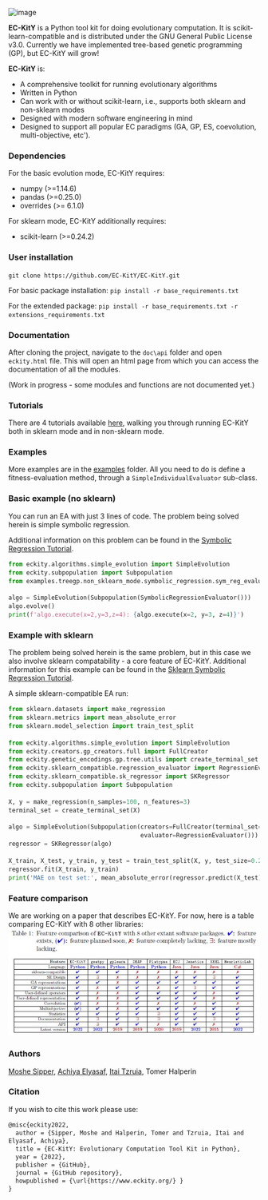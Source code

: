 ![image](https://user-images.githubusercontent.com/62753120/163423530-1c85e43f-48a9-4fbd-827e-f97a1f174db0.png)

**EC-KitY** is a Python tool kit for doing evolutionary computation. 
It is scikit-learn-compatible and is distributed under the GNU General Public License v3.0.
Currently we have implemented tree-based genetic programming (GP), but EC-KitY will grow!

**EC-KitY** is:
- A comprehensive toolkit for running evolutionary algorithms
- Written in Python
- Can work with or without scikit-learn, i.e., supports both sklearn and non-sklearn modes
- Designed with modern software engineering in mind
- Designed to support all popular EC paradigms (GA, GP, ES, coevolution, multi-objective, etc').

### Dependencies
For the basic evolution mode, EC-KitY requires:
- numpy (>=1.14.6)
- pandas (>=0.25.0)
- overrides (>= 6.1.0)

For sklearn mode, EC-KitY additionally requires:
- scikit-learn (>=0.24.2)

### User installation

`git clone https://github.com/EC-KitY/EC-KitY.git`

For basic package installation: `pip install -r base_requirements.txt`

For the extended package: `pip install -r base_requirements.txt -r extensions_requirements.txt`

### Documentation

After cloning the project, navigate to the `doc\api` folder and open `eckity.html` file.
This will open an html page from which you can access the documentation of all the modules.

(Work in progress - some modules and functions are not documented yet.)

### Tutorials
There are 4 tutorials available [here](https://github.com/EC-KitY/EC-KitY/wiki/Tutorials), walking you through running EC-KitY both in sklearn mode and in non-sklearn mode.

### Examples
More examples are in the [examples](https://github.com/EC-KitY/EC-KitY/tree/main/examples "examples") folder.
All you need to do is define a fitness-evaluation method, through a `SimpleIndividualEvaluator` sub-class.

### Basic example (no sklearn)
You can run an EA with just 3 lines of code. The problem being solved herein is simple symbolic regression.

Additional information on this problem can be found in the [Symbolic Regression Tutorial](https://github.com/EC-KitY/EC-KitY/wiki/Tutorial:-Symbolic-Regression).
```python
from eckity.algorithms.simple_evolution import SimpleEvolution
from eckity.subpopulation import Subpopulation
from examples.treegp.non_sklearn_mode.symbolic_regression.sym_reg_evaluator import SymbolicRegressionEvaluator

algo = SimpleEvolution(Subpopulation(SymbolicRegressionEvaluator()))
algo.evolve()
print(f'algo.execute(x=2,y=3,z=4): {algo.execute(x=2, y=3, z=4)}')
```

### Example with sklearn

The problem being solved herein is the same problem, but in this case we also involve sklearn compatability - a core feature of EC-KitY.
Additional information for this example can be found in the [Sklearn Symbolic Regression Tutorial](https://github.com/EC-KitY/EC-KitY/wiki/Tutorial:-Sklearn-Compatible-Symbolic-Regression).

A simple sklearn-compatible EA run:

```python
from sklearn.datasets import make_regression
from sklearn.metrics import mean_absolute_error
from sklearn.model_selection import train_test_split

from eckity.algorithms.simple_evolution import SimpleEvolution
from eckity.creators.gp_creators.full import FullCreator
from eckity.genetic_encodings.gp.tree.utils import create_terminal_set
from eckity.sklearn_compatible.regression_evaluator import RegressionEvaluator
from eckity.sklearn_compatible.sk_regressor import SKRegressor
from eckity.subpopulation import Subpopulation

X, y = make_regression(n_samples=100, n_features=3)
terminal_set = create_terminal_set(X)

algo = SimpleEvolution(Subpopulation(creators=FullCreator(terminal_set=terminal_set),
                                     evaluator=RegressionEvaluator()))
regressor = SKRegressor(algo)

X_train, X_test, y_train, y_test = train_test_split(X, y, test_size=0.2)
regressor.fit(X_train, y_train)
print('MAE on test set:', mean_absolute_error(regressor.predict(X_test), y_test))
```

### Feature comparison
We are working on a paper that describes EC-KitY. For now, here is a table comparing EC-KitY with 8 other libraries:
![image](https://github.com/EC-KitY/EC-KitY/blob/main/features.JPG?raw=true)

### Authors
[Moshe Sipper](http://www.moshesipper.com/ "Moshe Sipper"), 
[Achiya Elyasaf](https://achiya.elyasaf.net/ "Achiya Elyasaf"),
[Itai Tzruia](https://www.linkedin.com/in/itai-tzruia-4a47a91b8/),
Tomer Halperin

### Citation

If you wish to cite this work please use:
```
@misc{eckity2022,
  author = {Sipper, Moshe and Halperin, Tomer and Tzruia, Itai and  Elyasaf, Achiya},
  title = {EC-KitY: Evolutionary Computation Tool Kit in Python},
  year = {2022},
  publisher = {GitHub},
  journal = {GitHub repository},
  howpublished = {\url{https://www.eckity.org/} }
}
```





